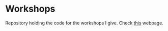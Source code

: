 # Workshops

Repository holding the code for the workshops I give. Check [this](https://mathspp.com/workshops) webpage.

